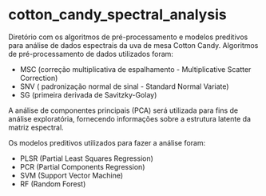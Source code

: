 # cotton_candy_spectral_analysis
Diretório com os algoritmos de pré-processamento e modelos preditivos para análise de dados espectrais da uva de mesa Cotton Candy.
Algoritmos de pré-processamento de dados utilizados foram:
- MSC (correção multiplicativa de espalhamento - Multiplicative Scatter Correction)
- SNV ( padronização normal de sinal - Standard Normal Variate)
- SG (primeira derivada de Savitzky-Golay)
  
A análise de componentes principais (PCA) será utilizada para fins de análise exploratória, fornecendo informações sobre a estrutura latente da matriz espectral.

Os modelos preditivos utilizados para fazer a análise foram:
- PLSR (Partial Least Squares Regression)
- PCR (Partial Components Regression)
- SVM (Support Vector Machine)
- RF (Random Forest)
